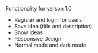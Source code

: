 
Functionality for verson 1.0

- Register and login for users. 
- Save idea (title and description)
- Show ideas
- Responsive Design
- Normal mode and dark mode